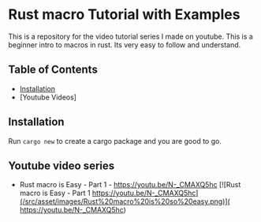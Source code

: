 # Rust macro Tutorial with Examples

This is a repository for the video tutorial series I made on youtube.
This is a beginner intro to macros in rust. Its very easy to follow and understand.

## Table of Contents

- [Installation](#installation)
- [Youtube Videos]

## Installation

Run ```cargo new``` to create a cargo package and you are good to go.

## Youtube video series
- Rust macro is Easy - Part 1 -  https://youtu.be/N-_CMAXQ5hc [![Rust macro is Easy - Part 1 https://youtu.be/N-_CMAXQ5hc](/src/asset/images/Rust%20macro%20is%20so%20easy.png)]( https://youtu.be/N-_CMAXQ5hc)

